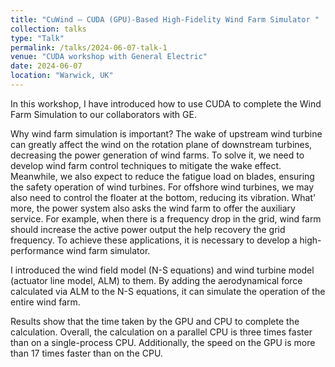 ```yaml
---
title: "CuWind – CUDA (GPU)-Based High-Fidelity Wind Farm Simulator "
collection: talks
type: "Talk"
permalink: /talks/2024-06-07-talk-1
venue: "CUDA workshop with General Electric"
date: 2024-06-07
location: "Warwick, UK"
---
```


In this workshop, I have introduced how to use CUDA to complete the Wind Farm Simulation to our collaborators with GE. 

Why wind farm simulation is important? The wake of upstream wind turbine can greatly affect the wind on the rotation plane of downstream turbines, decreasing the power generation of wind farms. To solve it, we need to develop wind farm control techniques to mitigate the wake effect. Meanwhile, we also expect to reduce the fatigue load on blades, ensuring the safety operation of wind turbines. For offshore wind turbines, we may also need to control the floater at the bottom, reducing its vibration. What' more, the power system also asks the wind farm to offer the auxiliary service.  For example, when there is a frequency drop in the grid, wind farm should increase the active power output the help recovery the grid frequency. To achieve these applications, it is necessary to develop a high-performance wind farm simulator.

I introduced the wind field model (N-S equations) and wind turbine model (actuator line model, ALM) to them. By adding the aerodynamical force calculated via ALM to the N-S equations, it can simulate the operation of the entire wind farm. 

Results show that the time taken by the GPU and CPU to complete the calculation. Overall, the calculation on a parallel CPU is three times faster than on a single-process CPU. Additionally, the speed on the GPU is more than 17 times faster than on the CPU.

